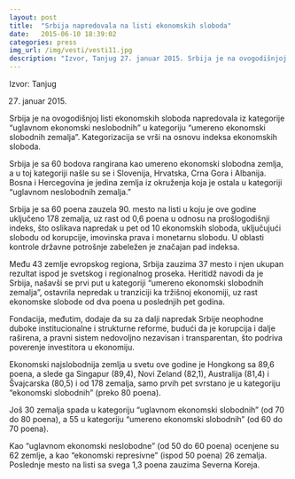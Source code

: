 ```yaml
---
layout: post
title:  "Srbija napredovala na listi ekonomskih sloboda"
date:   2015-06-10 18:39:02
categories: press
img_url: /img/vesti/vesti11.jpg
description: "Izvor, Tanjug 27. januar 2015. Srbija je na ovogodišnjoj listi ekonomskih sloboda napredovala iz kategorije “uglavnom ekonomski neslobodnih” u kategoriju “umereno ekonomski slobodnih zemalja”. Kategorizacija se vrši na osnovu indeksa ekonomskih sloboda. Srbija je sa 60 bodova rangirana kao umereno ekonomski slobodna zemlja, a u toj kategoriji našle su se i Slovenija, Hrvatska, Crna Gora"
---
```

Izvor: Tanjug

27. januar 2015.

Srbija je na ovogodišnjoj listi ekonomskih sloboda napredovala iz kategorije “uglavnom ekonomski neslobodnih” u kategoriju “umereno ekonomski slobodnih zemalja”. Kategorizacija se vrši na osnovu indeksa ekonomskih sloboda.

Srbija je sa 60 bodova rangirana kao umereno ekonomski slobodna zemlja, a u toj kategoriji našle su se i Slovenija, Hrvatska, Crna Gora i Albanija. Bosna i Hercegovina je jedina zemlja iz okruženja koja je ostala u kategoriji “uglavnom neslobodnih zemalja.”

Srbija je sa 60 poena zauzela 90. mesto na listi u koju je ove godine uključeno 178 zemalja, uz rast od 0,6 poena u odnosu na prošlogodišnji indeks, što oslikava napredak u pet od 10 ekonomskih sloboda, uključujući slobodu od korupcije, imovinska prava i monetarnu slobodu. U oblasti kontrole državne potrošnje zabeležen je značajan pad indeksa.

Među 43 zemlje evropskog regiona, Srbija zauzima 37 mesto i njen ukupan rezultat ispod je svetskog i regionalnog proseka. Heritidž navodi da je Srbija, našavši se prvi put u kategoriji “umereno ekonomski slobodnih zemalja”, ostavrila nepredak u tranziciji ka tržišnoj ekonomiji, uz rast ekonomske slobode od dva poena u poslednjih pet godina.

Fondacija, međutim, dodaje da su za dalji napredak Srbije neophodne duboke institucionalne i strukturne reforme, budući da je korupcija i dalje raširena, a pravni sistem nedovoljno nezavisan i transparentan, što podriva poverenje investitora u ekonomiju.

Ekonomski najslobodnija zemlja u svetu ove godine je Hongkong sa 89,6 poena, a slede ga Singapur (89,4), Novi Zeland (82,1), Australija (81,4) i Švajcarska (80,5) i od 178 zemalja, samo prvih pet svrstano je u kategoriju “ekonomski slobodnih” (preko 80 poena).

Još 30 zemalja spada u kategoriju “uglavnom ekonomski slobodnih” (od 70 do 80 poena), a 55 u kategoriju “umereno ekonomski slobodnih” (od 60 do 70 poena).

Kao “uglavnom ekonomski neslobodne” (od 50 do 60 poena) ocenjene su 62 zemlje, a kao “ekonomski represivne” (ispod 50 poena) 26 zemalja. Poslednje mesto na listi sa svega 1,3 poena zauzima Severna Koreja.
